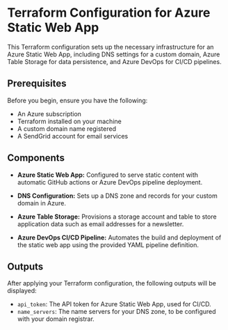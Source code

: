 # Terraform Configuration for Azure Static Web App

This Terraform configuration sets up the necessary infrastructure for an Azure Static Web App, including DNS settings for a custom domain, Azure Table Storage for data persistence, and Azure DevOps for CI/CD pipelines.

## Prerequisites

Before you begin, ensure you have the following:
- An Azure subscription
- Terraform installed on your machine
- A custom domain name registered
- A SendGrid account for email services


## Components

- **Azure Static Web App:** Configured to serve static content with automatic GitHub actions or Azure DevOps pipeline deployment.
  
- **DNS Configuration:** Sets up a DNS zone and records for your custom domain in Azure.

- **Azure Table Storage:** Provisions a storage account and table to store application data such as email addresses for a newsletter.

- **Azure DevOps CI/CD Pipeline:** Automates the build and deployment of the static web app using the provided YAML pipeline definition.

## Outputs

After applying your Terraform configuration, the following outputs will be displayed:

- `api_token`: The API token for Azure Static Web App, used for CI/CD.
- `name_servers`: The name servers for your DNS zone, to be configured with your domain registrar.

